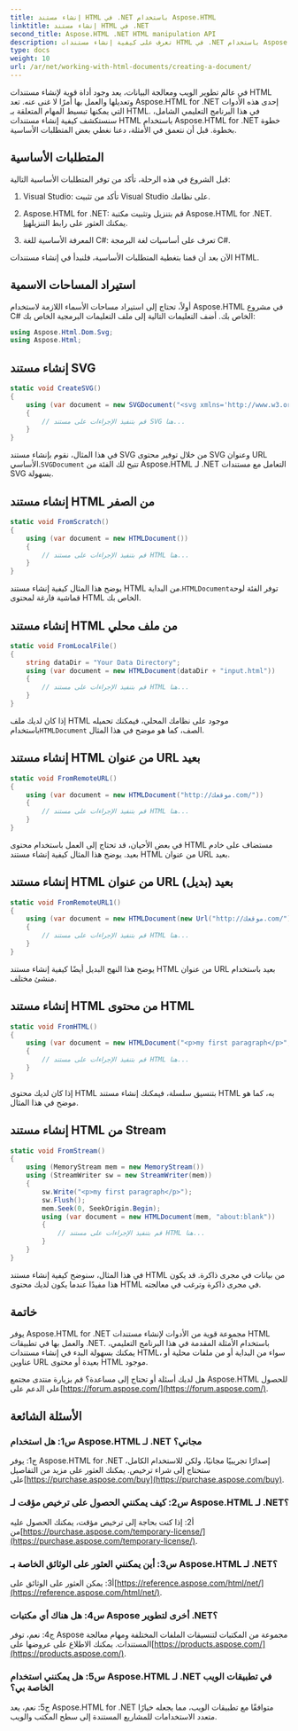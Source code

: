 ```yaml
---
title: إنشاء مستند HTML في .NET باستخدام Aspose.HTML
linktitle: إنشاء مستند HTML في .NET
second_title: Aspose.HTML .NET HTML manipulation API
description: تعرف على كيفية إنشاء مستندات HTML في .NET باستخدام Aspose.HTML، من البداية أو من عناوين URL. برنامج تعليمي شامل لمطوري الويب.
type: docs
weight: 10
url: /ar/net/working-with-html-documents/creating-a-document/
---
```


في عالم تطوير الويب ومعالجة البيانات، يعد وجود أداة قوية لإنشاء مستندات HTML وتعديلها والعمل بها أمرًا لا غنى عنه. تعد Aspose.HTML for .NET إحدى هذه الأدوات التي يمكنها تبسيط المهام المتعلقة بـ HTML. في هذا البرنامج التعليمي الشامل، سنستكشف كيفية إنشاء مستندات HTML باستخدام Aspose.HTML for .NET خطوة بخطوة. قبل أن نتعمق في الأمثلة، دعنا نغطي بعض المتطلبات الأساسية.

## المتطلبات الأساسية

قبل الشروع في هذه الرحلة، تأكد من توفر المتطلبات الأساسية التالية:

1. Visual Studio: تأكد من تثبيت Visual Studio على نظامك.

2. Aspose.HTML for .NET: قم بتنزيل وتثبيت مكتبة Aspose.HTML for .NET. يمكنك العثور على رابط التنزيل[هنا](https://releases.aspose.com/html/net/).

3. المعرفة الأساسية للغة C#: تعرف على أساسيات لغة البرمجة C#.

الآن بعد أن قمنا بتغطية المتطلبات الأساسية، فلنبدأ في إنشاء مستندات HTML.

## استيراد المساحات الاسمية

أولاً، تحتاج إلى استيراد مساحات الأسماء اللازمة لاستخدام Aspose.HTML في مشروع C# الخاص بك. أضف التعليمات التالية إلى ملف التعليمات البرمجية الخاص بك:

```csharp
using Aspose.Html.Dom.Svg;
using Aspose.Html;
```

## إنشاء مستند SVG

```csharp
static void CreateSVG()
{
    using (var document = new SVGDocument("<svg xmlns='http://www.w3.org/2000/svg'><circle cx='50' cy='50' r='40'/></svg>", "about:blank"))
    {
        // قم بتنفيذ الإجراءات على مستند SVG هنا...
    }
}
```

 في هذا المثال، نقوم بإنشاء مستند SVG من خلال توفير محتوى SVG وعنوان URL الأساسي.`SVGDocument` تتيح لك الفئة من Aspose.HTML لـ .NET التعامل مع مستندات SVG بسهولة.

## إنشاء مستند HTML من الصفر

```csharp
static void FromScratch()
{
    using (var document = new HTMLDocument())
    {
        // قم بتنفيذ الإجراءات على مستند HTML هنا...
    }
}
```

 يوضح هذا المثال كيفية إنشاء مستند HTML من البداية.`HTMLDocument`توفر الفئة لوحة قماشية فارغة لمحتوى HTML الخاص بك.

## إنشاء مستند HTML من ملف محلي

```csharp
static void FromLocalFile()
{
    string dataDir = "Your Data Directory";
    using (var document = new HTMLDocument(dataDir + "input.html"))
    {
        // قم بتنفيذ الإجراءات على مستند HTML هنا...
    }
}
```

 إذا كان لديك ملف HTML موجود على نظامك المحلي، فيمكنك تحميله باستخدام`HTMLDocument` الصف، كما هو موضح في هذا المثال.

## إنشاء مستند HTML من عنوان URL بعيد

```csharp
static void FromRemoteURL()
{
    using (var document = new HTMLDocument("http://موقعك.com/"))
    {
        // قم بتنفيذ الإجراءات على مستند HTML هنا...
    }
}
```

في بعض الأحيان، قد تحتاج إلى العمل باستخدام محتوى HTML مستضاف على خادم بعيد. يوضح هذا المثال كيفية إنشاء مستند HTML من عنوان URL بعيد.

## إنشاء مستند HTML من عنوان URL بعيد (بديل)

```csharp
static void FromRemoteURL1()
{
    using (var document = new HTMLDocument(new Url("http://موقعك.com/")))
    {
        // قم بتنفيذ الإجراءات على مستند HTML هنا...
    }
}
```

يوضح هذا النهج البديل أيضًا كيفية إنشاء مستند HTML من عنوان URL بعيد باستخدام منشئ مختلف.

## إنشاء مستند HTML من محتوى HTML

```csharp
static void FromHTML()
{
    using (var document = new HTMLDocument("<p>my first paragraph</p>", "."))
    {
        // قم بتنفيذ الإجراءات على مستند HTML هنا...
    }
}
```

إذا كان لديك محتوى HTML بتنسيق سلسلة، فيمكنك إنشاء مستند HTML به، كما هو موضح في هذا المثال.

## إنشاء مستند HTML من Stream

```csharp
static void FromStream()
{
    using (MemoryStream mem = new MemoryStream())
    using (StreamWriter sw = new StreamWriter(mem))
    {
        sw.Write("<p>my first paragraph</p>");
        sw.Flush();
        mem.Seek(0, SeekOrigin.Begin);
        using (var document = new HTMLDocument(mem, "about:blank"))
        {
            // قم بتنفيذ الإجراءات على مستند HTML هنا...
        }
    }
}
```

في هذا المثال، سنوضح كيفية إنشاء مستند HTML من بيانات في مجرى ذاكرة. قد يكون هذا مفيدًا عندما يكون لديك محتوى HTML في مجرى ذاكرة وترغب في معالجته.

## خاتمة

يوفر Aspose.HTML for .NET مجموعة قوية من الأدوات لإنشاء مستندات HTML والعمل بها في تطبيقات .NET. باستخدام الأمثلة المقدمة في هذا البرنامج التعليمي، يمكنك بسهولة البدء في إنشاء مستندات HTML، سواء من البداية أو من ملفات محلية أو عناوين URL بعيدة أو محتوى HTML موجود.

 هل لديك أسئلة أو تحتاج إلى مساعدة؟ قم بزيارة منتدى مجتمع Aspose.HTML للحصول على الدعم على[https://forum.aspose.com/](https://forum.aspose.com/).

## الأسئلة الشائعة

### س1: هل استخدام Aspose.HTML لـ .NET مجاني؟
 ج1: يوفر Aspose.HTML for .NET إصدارًا تجريبيًا مجانيًا، ولكن للاستخدام الكامل، ستحتاج إلى شراء ترخيص. يمكنك العثور على مزيد من التفاصيل على[https://purchase.aspose.com/buy](https://purchase.aspose.com/buy).

### س2: كيف يمكنني الحصول على ترخيص مؤقت لـ Aspose.HTML لـ .NET؟
 أ2: إذا كنت بحاجة إلى ترخيص مؤقت، يمكنك الحصول عليه من[https://purchase.aspose.com/temporary-license/](https://purchase.aspose.com/temporary-license/).

### س3: أين يمكنني العثور على الوثائق الخاصة بـ Aspose.HTML لـ .NET؟
أ3: يمكن العثور على الوثائق على[https://reference.aspose.com/html/net/](https://reference.aspose.com/html/net/).

### س4: هل هناك أي مكتبات Aspose أخرى لتطوير .NET؟
 ج4: نعم، توفر Aspose مجموعة من المكتبات لتنسيقات الملفات المختلفة ومهام معالجة المستندات. يمكنك الاطلاع على عروضها على[https://products.aspose.com/](https://products.aspose.com/).

### س5: هل يمكنني استخدام Aspose.HTML لـ .NET في تطبيقات الويب الخاصة بي؟
ج5: نعم، يعد Aspose.HTML for .NET متوافقًا مع تطبيقات الويب، مما يجعله خيارًا متعدد الاستخدامات للمشاريع المستندة إلى سطح المكتب والويب.
